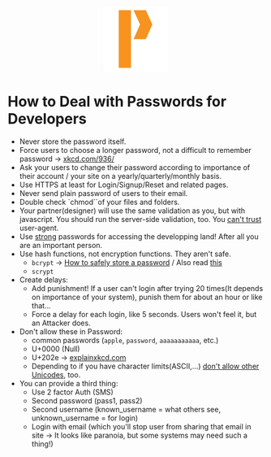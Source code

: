 <p align="center">
  <img src="../img/Logo.png" alt="How to deal with Passwords">
  <br>
  <h1>How to Deal with Passwords for Developers</h1>
</p>

+ Never store the password itself.
+ Force users to choose a longer password, not a difficult to remember password -> [xkcd.com/936/](http://xkcd.com/936/)
+ Ask your users to change their password according to importance of their account / your site on a yearly/quarterly/monthly basis.
+ Use HTTPS at least for Login/Signup/Reset and related pages.
+ Never send plain password of users to their email.
+ Double check `chmod``of your files and folders.
+ Your partner(designer) will use the same validation as you, but with javascript. You should run the server-side validation, too. You [can't trust](https://en.wikipedia.org/wiki/User_agent#User_agent_spoofing) user-agent.
+ Use [strong](../Everybody/README.md) passwords for accessing the developping land! After all you are an important person.
+ Use hash functions, not encryption functions. They aren't safe.
    + `bcrypt` -> [How to safely store a password](http://codahale.com/how-to-safely-store-a-password/) / Also read [this](http://security.stackexchange.com/questions/4781/do-any-security-experts-recommend-bcrypt-for-password-storage)
    + `scrypt`
+ Create delays:
    + Add punishment! If a user can't login after trying 20 times(It depends on importance of your system), punish them for about an hour or like that...
    + Force a delay for each login, like 5 seconds. Users won't feel it, but an Attacker does.
+ Don't allow these in Password:
    + common passwords (```apple```, ```password```, ```aaaaaaaaaaa```, etc.)
    + U+0000 (Null)
    + U+202e -> [explainxkcd.com](http://www.explainxkcd.com/wiki/index.php/1137:_RTL)
    + Depending to if you have character limits(ASCII,...) [don't allow other Unicodes](http://security.stackexchange.com/questions/5694/why-limit-passwords-to-ascii-printable-characters), too.
+ You can provide a third thing:
    + Use 2 factor Auth (SMS)
    + Second password (pass1, pass2)
    + Second username (known_username = what others see, unknown_username = for login)
    + Login with email (which you'll stop user from sharing that email in site -> It looks like paranoia, but some systems may need such a thing!)
